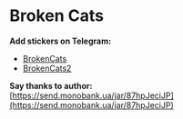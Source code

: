 # Broken Cats

**Add stickers on Telegram:**
* [BrokenCats](https://t.me/addstickers/BrokenCats)
* [BrokenCats2](https://t.me/addstickers/brokencats2)

**Say thanks to author:**  
[https://send.monobank.ua/jar/87hpJeciJP](https://send.monobank.ua/jar/87hpJeciJP)
